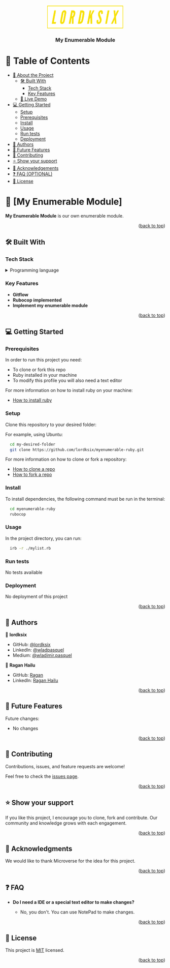 <a name="readme-top"></a>

<div align="center">
    <img src="./lordksix-logos_transparent.png" alt="logo" width="240"  height="auto" margin="auto"/>
    <br/>
  <h3><b>My Enumerable Module</b></h3>

</div>


# 📗 Table of Contents

- [📖 About the Project](#about-project)
  - [🛠 Built With](#built-with)
    - [Tech Stack](#tech-stack)
    - [Key Features](#key-features)
  - [🚀 Live Demo](#live-demo)
- [💻 Getting Started](#getting-started)
  - [Setup](#setup)
  - [Prerequisites](#prerequisites)
  - [Install](#install)
  - [Usage](#usage)
  - [Run tests](#run-tests)
  - [Deployment](#deployment)
- [👥 Authors](#authors)
- [🔭 Future Features](#future-features)
- [🤝 Contributing](#contributing)
- [⭐️ Show your support](#support)
- [🙏 Acknowledgements](#acknowledgements)
- [❓ FAQ (OPTIONAL)](#faq)
- [📝 License](#license)

# 📖 [My Enumerable Module] <a name="about-project"></a>

**My Enumerable Module** is our own enumerable module.

<p align="right">(<a href="#readme-top">back to top</a>)</p>

## 🛠 Built With <a name="built-with"></a>

### Tech Stack <a name="tech-stack"></a>

<details>
  <summary>Programming language</summary>
  <ul>
    <li><a href="https://www.ruby-lang.org/en/">Ruby</a></li>
  </ul>
</details>


### Key Features <a name="key-features"></a>

- **Gitflow**
- **Rubocop implemented**
- **Implement my enumerable module**


<p align="right">(<a href="#readme-top">back to top</a>)</p>

## 💻 Getting Started <a name="getting-started"></a>

### Prerequisites

In order to run this project you need:
- To clone or fork this repo
- Ruby installed in your machine
- To modify this profile you will also need a text editor

For more information on how to install ruby on your machine:
- <a href="https://www.ruby-lang.org/en/documentation/installation/">How to install ruby</a>

### Setup

Clone this repository to your desired folder:

For example, using Ubuntu:

```sh
  cd my-desired-folder
  git clone https://github.com/lordksix/myenumerable-ruby.git
```

For more information on how to clone or fork a repository:
- <a href="https://docs.github.com/en/repositories/creating-and-managing-repositories/cloning-a-repository">How to clone a repo</a>
- <a href="https://docs.github.com/en/get-started/quickstart/fork-a-repo">How to fork a repo</a>


### Install

To install dependencies, the following command must be run in the terminal:

```sh
  cd myenumerable-ruby
  rubocop
```

### Usage

In the project directory, you can run:

```sh
  irb -r ./mylist.rb
```


### Run tests

No tests available

### Deployment

No deployment of this project

<p align="right">(<a href="#readme-top">back to top</a>)</p>

## 👥 Authors <a name="authors"></a>

👤 **lordksix**

- GitHub: [@lordksix](https://github.com/lordksix)
- LinkedIn: [@wladpasquel](https://www.linkedin.com/in/wladpasquel/)
- Medium: [@wladimir.pasquel](https://medium.com/@wladimir.pasquel)

👤 **Ragan Hailu**

- GitHub: [Ragan](https://github.com/ragangithub)
- LinkedIn: [Ragan Hailu](https://linkedin.com/in/raganhailu)

<p align="right">(<a href="#readme-top">back to top</a>)</p>

## 🔭 Future Features <a name="future-features"></a>

Future changes:
- No changes

<p align="right">(<a href="#readme-top">back to top</a>)</p>

## 🤝 Contributing <a name="contributing"></a>

Contributions, issues, and feature requests are welcome!

Feel free to check the [issues page](../../issues/).

<p align="right">(<a href="#readme-top">back to top</a>)</p>

## ⭐️ Show your support <a name="support"></a>

If you like this project, I encourage you to clone, fork and contribute. Our community and knowledge grows with each engagement.

<p align="right">(<a href="#readme-top">back to top</a>)</p>

## 🙏 Acknowledgments <a name="acknowledgements"></a>

We would like to thank Microverse for the idea for this project.

<p align="right">(<a href="#readme-top">back to top</a>)</p>

## ❓ FAQ <a name="faq"></a>

- **Do I need a IDE or a special text editor to make changes?**

  - No, you don't. You can use NotePad to make changes.

<p align="right">(<a href="#readme-top">back to top</a>)</p>

## 📝 License <a name="license"></a>

This project is [MIT](./LICENSE) licensed.

<p align="right">(<a href="#readme-top">back to top</a>)</p>